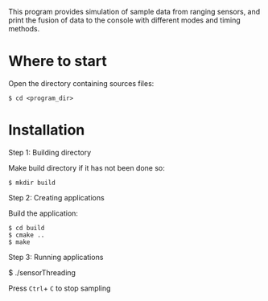 This program provides simulation of sample data from ranging sensors, and print the fusion of data to the console with different modes and timing methods.

# Where to start

Open the directory containing sources files: 

	$ cd <program_dir>


# Installation

Step 1: Building directory

Make build directory if it has not been done so:

	$ mkdir build

Step 2: Creating applications
    
Build the application:

	$ cd build
	$ cmake ..
	$ make

Step 3: Running applications

$ ./sensorThreading

Press `Ctrl`+ `C` to stop sampling
